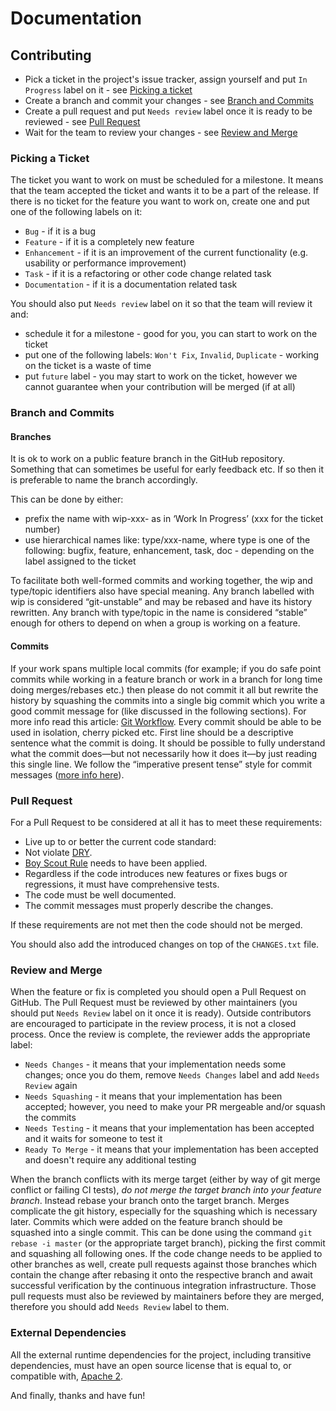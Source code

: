 # Documentation

## Contributing
- Pick a ticket in the project's issue tracker, assign yourself and put `In Progress` label on it - see [Picking a ticket](#picking-a-ticket)
- Create a branch and commit your changes - see [Branch and Commits](#branch-and-commits)
- Create a pull request and put `Needs review` label once it is ready to be reviewed - see [Pull Request](#pull-request)
- Wait for the team to review your changes - see [Review and Merge](#review-and-merge)

### <a name="picking-a-ticket"/>Picking a Ticket
The ticket you want to work on must be scheduled for a milestone. It means that the team accepted the ticket and wants it to be a part of the release.
If there is no ticket for the feature you want to work on, create one and put one of the following labels on it:
- `Bug` - if it is a bug
- `Feature` - if it is a completely new feature
- `Enhancement` - if it is an improvement of the current functionality (e.g. usability or performance improvement)
- `Task` - if it is a refactoring or other code change related task
- `Documentation` - if it is a documentation related task 

You should also put `Needs review` label on it so that the team will review it and:
- schedule it for a milestone - good for you, you can start to work on the ticket
- put one of the following labels: `Won't Fix`, `Invalid`, `Duplicate` - working on the ticket is a waste of time
- put `future` label - you may start to work on the ticket, however we cannot guarantee when your contribution will be merged (if at all)
     
### <a name="branch-and-commits"/>Branch and Commits

#### Branches
It is ok to work on a public feature branch in the GitHub repository. Something that can sometimes be useful for early feedback etc. If so then it is preferable to name the branch accordingly. 

This can be done by either:
 - prefix the name with wip-xxx- as in ‘Work In Progress’ (xxx for the ticket number)
 - use hierarchical names like: type/xxx-name, where type is one of the following: bugfix, feature, enhancement, task, doc - depending on the label assigned to the ticket 

To facilitate both well-formed commits and working together, the wip and type/topic identifiers also have special meaning. Any branch labelled with wip is considered “git-unstable” and may be rebased and have its history rewritten. Any branch with type/topic in the name is considered “stable” enough for others to depend on when a group is working on a feature.

#### Commits
If your work spans multiple local commits (for example; if you do safe point commits while working in a feature branch or work in a branch for long time doing merges/rebases etc.) then please do not commit it all but rewrite the history by squashing the commits into a single big commit which you write a good commit message for (like discussed in the following sections). 
For more info read this article: [Git Workflow](http://sandofsky.com/blog/git-workflow.html). Every commit should be able to be used in isolation, cherry picked etc.
First line should be a descriptive sentence what the commit is doing. It should be possible to fully understand what the commit does—but not necessarily how it does it—by just reading this single line. We follow the “imperative present tense” style for commit messages ([more info here](http://tbaggery.com/2008/04/19/a-note-about-git-commit-messages.html)).

### <a name="pull-request"/>Pull Request
For a Pull Request to be considered at all it has to meet these requirements:
 - Live up to or better the current code standard:
 - Not violate [DRY](http://programmer.97things.oreilly.com/wiki/index.php/Don%27t_Repeat_Yourself).
 - [Boy Scout Rule](http://programmer.97things.oreilly.com/wiki/index.php/The_Boy_Scout_Rule) needs to have been applied.
 - Regardless if the code introduces new features or fixes bugs or regressions, it must have comprehensive tests.
 - The code must be well documented.
 - The commit messages must properly describe the changes. 

If these requirements are not met then the code should not be merged.

You should also add the introduced changes on top of the `CHANGES.txt` file.

### <a name="review-and-merge"/>Review and Merge
When the feature or fix is completed you should open a Pull Request on GitHub. The Pull Request must be reviewed by other maintainers (you should put `Needs Review` label on it once it is ready). Outside contributors are encouraged to participate in the review process, it is not a closed process.
Once the review is complete, the reviewer adds the appropriate label:
- `Needs Changes` - it means that your implementation needs some changes; once you do them, remove `Needs Changes` label and add `Needs Review` again
- `Needs Squashing` - it means that your implementation has been accepted; however, you need to make your PR mergeable and/or squash the commits 
- `Needs Testing` - it means that your implementation has been accepted and it waits for someone to test it
- `Ready To Merge` - it means that your implementation has been accepted and doesn't require any additional testing

When the branch conflicts with its merge target (either by way of git merge conflict or failing CI tests), *do not merge the target branch into your feature branch*. Instead rebase your branch onto the target branch. Merges complicate the git history, especially for the squashing which is necessary later.
Commits which were added on the feature branch should be squashed into a single commit. This can be done using the command `git rebase -i master` (or the appropriate target branch), picking the first commit and squashing all following ones. 
If the code change needs to be applied to other branches as well, create pull requests against those branches which contain the change after rebasing it onto the respective branch and await successful verification by the continuous integration infrastructure. Those pull requests must also be reviewed by maintainers before they are merged, therefore you should add `Needs Review` label to them.

### External Dependencies
All the external runtime dependencies for the project, including transitive dependencies, must have an open source license that is equal to, or compatible with, [Apache 2](http://www.apache.org/licenses/LICENSE-2.0).

And finally, thanks and have fun!
